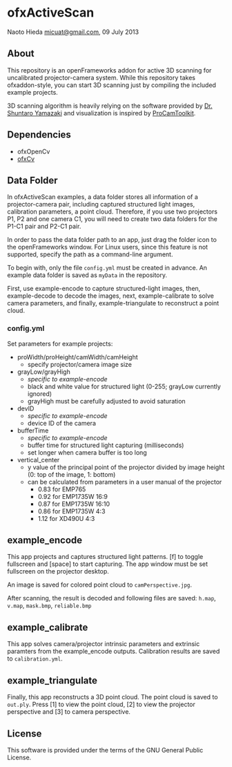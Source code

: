 ofxActiveScan
========

Naoto Hieda <micuat@gmail.com>, 09 July 2013


About
--------

This repository is an openFrameworks addon for active 3D scanning for
uncalibrated projector-camera system. While this repository takes ofxaddon-style,
you can start 3D scanning just by compiling the included example projects.

3D scanning algorithm is heavily relying on the software provided by
[Dr. Shuntaro Yamazaki][1] and visualization is inspired by [ProCamToolkit][2].


Dependencies
--------

* ofxOpenCv
* [ofxCv](https://github.com/kylemcdonald/ofxCv)


Data Folder
--------

In ofxActiveScan examples, a data folder stores all information of
a projector-camera pair, including captured structured light images,
calibration parameters, a point cloud. Therefore, if you use
two projectors P1, P2 and one camera C1, you will need to create
two data folders for the P1-C1 pair and P2-C1 pair.

In order to pass the data folder path to an app, just drag the folder icon
to the openFrameworks window. For Linux users, since this feature is not supported,
specify the path as a command-line argument.

To begin with, only the file `config.yml` must be created in advance.
An example data folder is saved as `myData` in the repository.

First, use example-encode to capture structured-light images,
then, example-decode to decode the images,
next, example-calibrate to solve camera parameters,
and finally, example-triangulate to reconstruct a point cloud.


### config.yml

Set parameters for example projects:

* proWidth/proHeight/camWidth/camHeight
    * specify projector/camera image size
* grayLow/grayHigh
    * *specific to example-encode*
    * black and white value for structured light (0-255; grayLow currently ignored)
    * grayHigh must be carefully adjusted to avoid saturation
* devID
    * *specific to example-encode*
    * device ID of the camera
* bufferTime
    * *specific to example-encode*
    * buffer time for structured light capturing (milliseconds)
    * set longer when camera buffer is too long
* vertical_center
    * y value of the principal point of the projector divided by image height (0: top of the image, 1: bottom)
    * can be calculated from parameters in a user manual of the projector
        * 0.83 for EMP765
        * 0.92 for EMP1735W 16:9
        * 0.87 for EMP1735W 16:10
        * 0.86 for EMP1735W 4:3
        * 1.12 for XD490U 4:3


example_encode
--------

This app projects and captures structured light patterns.
[f] to toggle fullscreen and [space] to start capturing.
The app window must be set fullscreen on the projector desktop.

An image is saved for colored point cloud to `camPerspective.jpg`.

After scanning, the result is decoded and following files are saved:
`h.map`, `v.map`, `mask.bmp`, `reliable.bmp`


example_calibrate
--------

This app solves camera/projector intrinsic parameters and extrinsic paramters from
the example_encode outputs. Calibration results are saved to `calibration.yml`.


example_triangulate
--------

Finally, this app reconstructs a 3D point cloud. The point cloud is saved to `out.ply`.
Press \[1] to view the point cloud, \[2] to view the projector perspective
and \[3] to camera perspective.


License
--------

This software is provided under the terms of the GNU General Public License.


[1]: http://staff.aist.go.jp/shun-yamazaki/research/calibration/ "Self-Calibration of Projector Camera Systems"
[2]: https://github.com/YCAMInterlab/ProCamToolkit/ "ProCamToolkit"
